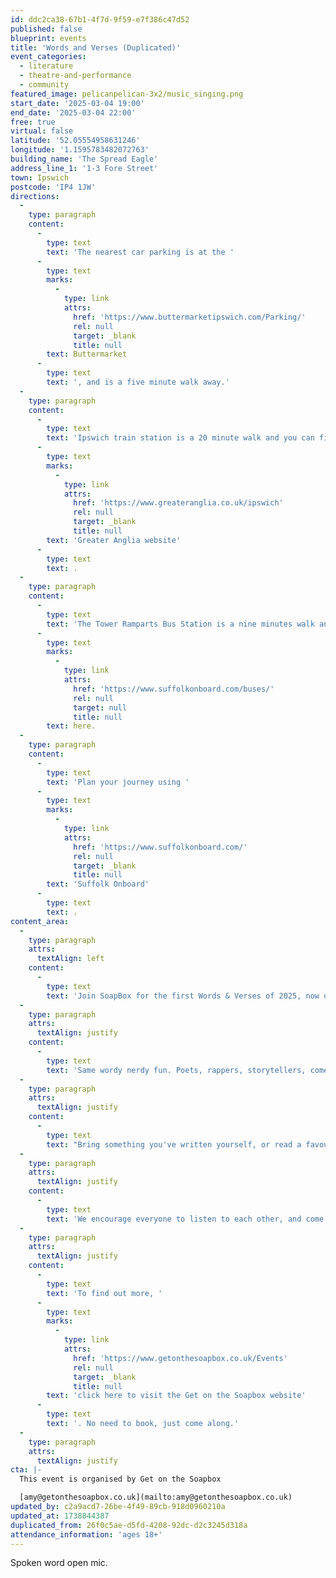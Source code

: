 ```yaml
---
id: ddc2ca38-67b1-4f7d-9f59-e7f386c47d52
published: false
blueprint: events
title: 'Words and Verses (Duplicated)'
event_categories:
  - literature
  - theatre-and-performance
  - community
featured_image: pelicanpelican-3x2/music_singing.png
start_date: '2025-03-04 19:00'
end_date: '2025-03-04 22:00'
free: true
virtual: false
latitude: '52.05554958631246'
longitude: '1.1595783482072763'
building_name: 'The Spread Eagle'
address_line_1: '1-3 Fore Street'
town: Ipswich
postcode: 'IP4 1JW'
directions:
  -
    type: paragraph
    content:
      -
        type: text
        text: 'The nearest car parking is at the '
      -
        type: text
        marks:
          -
            type: link
            attrs:
              href: 'https://www.buttermarketipswich.com/Parking/'
              rel: null
              target: _blank
              title: null
        text: Buttermarket
      -
        type: text
        text: ', and is a five minute walk away.'
  -
    type: paragraph
    content:
      -
        type: text
        text: 'Ipswich train station is a 20 minute walk and you can find up to date train times on the '
      -
        type: text
        marks:
          -
            type: link
            attrs:
              href: 'https://www.greateranglia.co.uk/ipswich'
              rel: null
              target: _blank
              title: null
        text: 'Greater Anglia website'
      -
        type: text
        text: .
  -
    type: paragraph
    content:
      -
        type: text
        text: 'The Tower Ramparts Bus Station is a nine minutes walk and buses run frequently. See the latest bus timetables '
      -
        type: text
        marks:
          -
            type: link
            attrs:
              href: 'https://www.suffolkonboard.com/buses/'
              rel: null
              target: null
              title: null
        text: here.
  -
    type: paragraph
    content:
      -
        type: text
        text: 'Plan your journey using '
      -
        type: text
        marks:
          -
            type: link
            attrs:
              href: 'https://www.suffolkonboard.com/'
              rel: null
              target: _blank
              title: null
        text: 'Suffolk Onboard'
      -
        type: text
        text: .
content_area:
  -
    type: paragraph
    attrs:
      textAlign: left
    content:
      -
        type: text
        text: 'Join SoapBox for the first Words & Verses of 2025, now on a TUESDAY, and back at our favourite pub THE SPREAD EAGLE, slap bang in the centre of town.'
  -
    type: paragraph
    attrs:
      textAlign: justify
    content:
      -
        type: text
        text: 'Same wordy nerdy fun. Poets, rappers, storytellers, comedians, poetry & prose: All words welcome. 5 minutes each.'
  -
    type: paragraph
    attrs:
      textAlign: justify
    content:
      -
        type: text
        text: "Bring something you've written yourself, or read a favourite piece of writing by someone else (famous or otherwise. Maybe your mate is too shy to perform their own writing?). 5 minutes each. Either sign-up in advance, or sign-up on the day. We'll always keep at least 50% of the spots available to be allocated 'on the day' as we know lots of folks get the confidence to take part once they've experienced our rather special vibe."
  -
    type: paragraph
    attrs:
      textAlign: justify
    content:
      -
        type: text
        text: 'We encourage everyone to listen to each other, and come with your heart and mind open. We usually get around 18 people take part, and around 40 in attendance, and its quite fast paced. We do always have (at least) 4 breaks throughout the event, to create space for nattering and networking.'
  -
    type: paragraph
    attrs:
      textAlign: justify
    content:
      -
        type: text
        text: 'To find out more, '
      -
        type: text
        marks:
          -
            type: link
            attrs:
              href: 'https://www.getonthesoapbox.co.uk/Events'
              rel: null
              target: _blank
              title: null
        text: 'click here to visit the Get on the Soapbox website'
      -
        type: text
        text: '. No need to book, just come along.'
  -
    type: paragraph
    attrs:
      textAlign: justify
cta: |-
  This event is organised by Get on the Soapbox

  [amy@getonthesoapbox.co.uk](mailto:amy@getonthesoapbox.co.uk)
updated_by: c2a9acd7-26be-4f49-89cb-918d0960210a
updated_at: 1738844387
duplicated_from: 26f0c5ae-d5fd-4208-92dc-d2c3245d318a
attendance_information: 'ages 18+'
---
```

Spoken word open mic.
